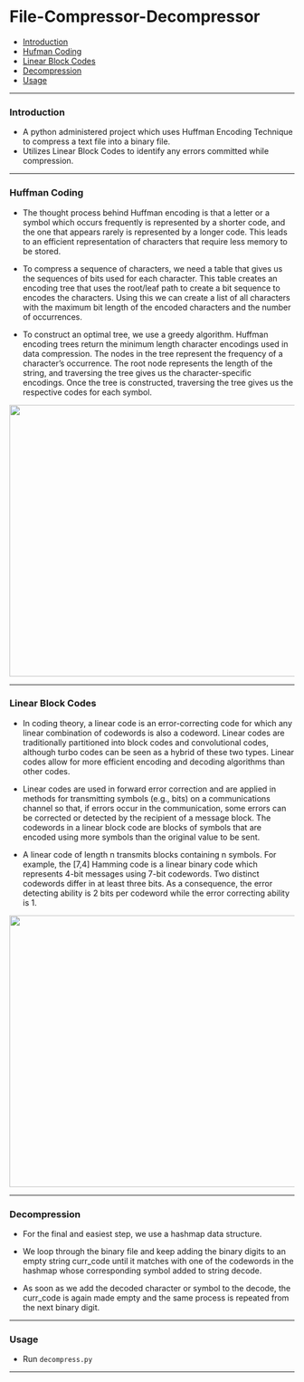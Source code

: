 # File-Compressor-Decompressor


- [Introduction](#introduction)
- [Hufman Coding](#huffman-coding)
- [Linear Block Codes](#Linear-Block-Codes)
- [Decompression](#Decompression)
- [Usage](#Usage)


***
### Introduction
- A python administered project which uses Huffman Encoding Technique to compress a text file into a binary file.
- Utilizes Linear Block Codes to identify any errors committed while compression.
***

### Huffman Coding

- The thought process behind Huffman encoding is that a letter or a symbol which occurs frequently is represented by a shorter code, and the one that appears rarely is represented by a longer code. This leads to an efficient representation of characters that require less memory to be stored.

- To compress a sequence of characters, we need a table that gives us the sequences of bits used for each character. This table creates an encoding tree that uses the root/leaf path to create a bit sequence to encodes the characters. Using this we can create a list of all characters with the maximum bit length of the encoded characters and the number of occurrences.

- To construct an optimal tree, we use a greedy algorithm. Huffman encoding trees return the minimum length character encodings used in data compression. The nodes in the tree represent the frequency of a character’s occurrence. The root node represents the length of the string, and traversing the tree gives us the character-specific encodings. Once the tree is constructed, traversing the tree gives us the respective codes for each symbol.

<p align="center">
<img src="https://user-images.githubusercontent.com/50694291/102987833-f8d31400-4538-11eb-937d-8c271c3a9c9c.png" width="640px" height="480px"> </p>

***

### Linear Block Codes

- In coding theory, a linear code is an error-correcting code for which any linear combination of codewords is also a codeword. Linear codes are traditionally partitioned into block codes and convolutional codes, although turbo codes can be seen as a hybrid of these two types. Linear codes allow for more efficient encoding and decoding algorithms than other codes.

- Linear codes are used in forward error correction and are applied in methods for transmitting symbols (e.g., bits) on a communications channel so that, if errors occur in the communication, some errors can be corrected or detected by the recipient of a message block. The codewords in a linear block code are blocks of symbols that are encoded using more symbols than the original value to be sent.

- A linear code of length n transmits blocks containing n symbols. For example, the [7,4] Hamming code is a linear binary code which represents 4-bit messages using 7-bit codewords. Two distinct codewords differ in at least three bits. As a consequence, the error detecting ability is 2 bits per codeword while the error correcting ability is 1.

<p align="center">
<img src="https://user-images.githubusercontent.com/50694291/102988626-2ec4c800-453a-11eb-9cde-3b4a3a805e0e.png" width="640px" height="480px"> </p>

***

### Decompression

- For the final and easiest step, we use a hashmap data structure. 

- We loop through the binary file and keep adding the binary digits to an empty string curr_code until it matches with one of the codewords in the hashmap whose corresponding symbol added to string decode.

- As soon as we add the decoded character or symbol to the decode, the curr_code is again made empty and the same process is repeated from the next binary digit.
***

### Usage

- Run `decompress.py`

***
